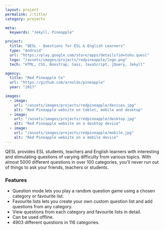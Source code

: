 ```yaml
---
layout: project
permalink: /:title/
category: projects

meta:
  keywords: "Jekyll, Pineapple"

project:
  title: "QESL - Questions for ESL & English Learners"
  type: "Android"
  url: "https://play.google.com/store/apps/details?id=tohu.quesl"
  logo: "/assets/images/projects/redpineapple/logo.png"
  tech: "HTML, CSS, Boostrap, Sass, JavaScript, jQuery, Jekyll"

agency:
  title: "Red Pineapple Co"
  url: "https://github.com/arnolds/pineapple"
  year: "2017"

images:
  - image:
    url: "/assets/images/projects/redpineapple/devices.jpg"
    alt: "Red Pineapple website on tablet, mobile and desktop"
  - image:
    url: "/assets/images/projects/redpineapple/desktop.jpg"
    alt: "Red Pineapple website on a desktop device"
  - image:
    url: "/assets/images/projects/redpineapple/mobile.jpg"
    alt: "Red Pineapple website on a mobile device"
---
```

<p>QESL provides ESL students, teachers and English learners with interesting and stimulating questions of varying difficulty from various topics. With almost 5000 different questions in over 100 categories, you'll never run out of things to ask your friends, teachers or students.</p>
<h3>Features</h3>
<ul>
  <li>Question mode lets you play a random question game using a chosen category or favourite list.</li>
  <li>Favourite lists lets you create your own custom question list and add questions from any category.</li>
  <li>View questions from each category and favourite lists in detail.</li>
  <li>Can be used offline.</li>
  <li>4903 different questions in 116 categories.</li>
</ul>